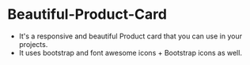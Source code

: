 # Beautiful-Product-Card
* It's a responsive and beautiful Product card that you can use in your projects. 
* It uses bootstrap and font awesome icons + Bootstrap icons as well.
